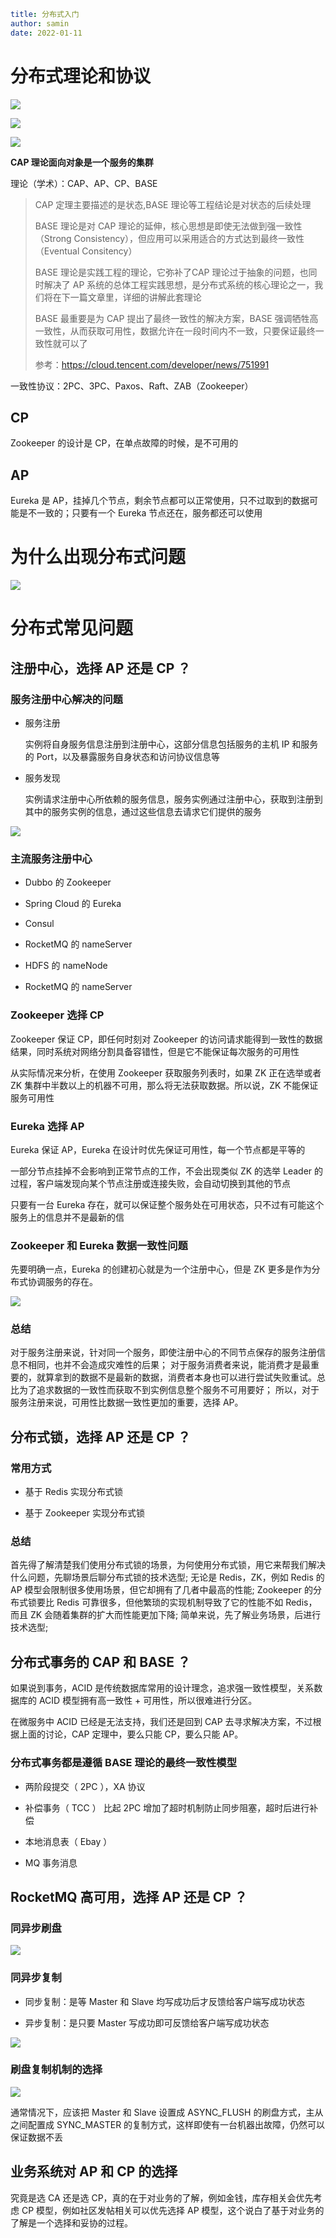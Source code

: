 ```yaml
title: 分布式入门
author: samin
date: 2022-01-11
```

# 分布式理论和协议

![](https://raw.githubusercontent.com/SaminZou/pic-repo/master/BlogPicture/CAP一致性.png)

![](https://raw.githubusercontent.com/SaminZou/pic-repo/master/BlogPicture/CAP可用性.png)

![](https://raw.githubusercontent.com/SaminZou/pic-repo/master/BlogPicture/CAP分区容忍性.png)

**CAP 理论面向对象是一个服务的集群**

理论（学术）：CAP、AP、CP、BASE

> CAP 定理主要描述的是状态,BASE 理论等工程结论是对状态的后续处理
>
> BASE 理论是对 CAP 理论的延伸，核心思想是即使无法做到强一致性（Strong Consistency），但应用可以采用适合的方式达到最终一致性（Eventual Consitency）
>
> BASE 理论是实践工程的理论，它弥补了CAP 理论过于抽象的问题，也同时解决了 AP 系统的总体工程实践思想，是分布式系统的核心理论之一，我们将在下一篇文章里，详细的讲解此套理论
>
> BASE 最重要是为 CAP 提出了最终一致性的解决方案，BASE 强调牺牲高一致性，从而获取可用性，数据允许在一段时间内不一致，只要保证最终一致性就可以了
> 
> 参考：https://cloud.tencent.com/developer/news/751991

一致性协议：2PC、3PC、Paxos、Raft、ZAB（Zookeeper）

## CP

Zookeeper 的设计是 CP，在单点故障的时候，是不可用的

## AP

Eureka 是 AP，挂掉几个节点，剩余节点都可以正常使用，只不过取到的数据可能是不一致的；只要有一个 Eureka 节点还在，服务都还可以使用

# 为什么出现分布式问题

![](https://raw.githubusercontent.com/SaminZou/pic-repo/master/BlogPicture/分布式的产生.png)

# 分布式常见问题

## 注册中心，选择 AP 还是 CP ？

### 服务注册中心解决的问题

- 服务注册

  实例将自身服务信息注册到注册中心，这部分信息包括服务的主机 IP 和服务的 Port，以及暴露服务自身状态和访问协议信息等

- 服务发现

  实例请求注册中心所依赖的服务信息，服务实例通过注册中心，获取到注册到其中的服务实例的信息，通过这些信息去请求它们提供的服务

![](https://raw.githubusercontent.com/SaminZou/pic-repo/master/BlogPicture/注册中心作用.png)

### 主流服务注册中心

- Dubbo 的 Zookeeper

- Spring Cloud 的 Eureka

- Consul

- RocketMQ 的 nameServer

- HDFS 的 nameNode

- RocketMQ 的 nameServer

### Zookeeper 选择 CP

Zookeeper 保证 CP，即任何时刻对 Zookeeper 的访问请求能得到一致性的数据结果，同时系统对网络分割具备容错性，但是它不能保证每次服务的可用性

从实际情况来分析，在使用 Zookeeper 获取服务列表时，如果 ZK 正在选举或者 ZK 集群中半数以上的机器不可用，那么将无法获取数据。所以说，ZK 不能保证服务可用性

### Eureka 选择 AP

Eureka 保证 AP，Eureka 在设计时优先保证可用性，每一个节点都是平等的

一部分节点挂掉不会影响到正常节点的工作，不会出现类似 ZK 的选举 Leader 的过程，客户端发现向某个节点注册或连接失败，会自动切换到其他的节点

只要有一台 Eureka 存在，就可以保证整个服务处在可用状态，只不过有可能这个服务上的信息并不是最新的信

### Zookeeper 和 Eureka 数据一致性问题

先要明确一点，Eureka 的创建初心就是为一个注册中心，但是 ZK 更多是作为分布式协调服务的存在。

![](https://raw.githubusercontent.com/SaminZou/pic-repo/master/BlogPicture/AP和CP读写区别.png)

### 总结

对于服务注册来说，针对同一个服务，即使注册中心的不同节点保存的服务注册信息不相同，也并不会造成灾难性的后果；
对于服务消费者来说，能消费才是最重要的，就算拿到的数据不是最新的数据，消费者本身也可以进行尝试失败重试。总比为了追求数据的一致性而获取不到实例信息整个服务不可用要好；
所以，对于服务注册来说，可用性比数据一致性更加的重要，选择 AP。

## 分布式锁，选择 AP 还是 CP ？

### 常用方式

- 基于 Redis 实现分布式锁

- 基于 Zookeeper 实现分布式锁

### 总结

首先得了解清楚我们使用分布式锁的场景，为何使用分布式锁，用它来帮我们解决什么问题，先聊场景后聊分布式锁的技术选型;
无论是 Redis，ZK，例如 Redis 的 AP 模型会限制很多使用场景，但它却拥有了几者中最高的性能;
Zookeeper 的分布式锁要比 Redis 可靠很多，但他繁琐的实现机制导致了它的性能不如 Redis，而且 ZK 会随着集群的扩大而性能更加下降;
简单来说，先了解业务场景，后进行技术选型;

## 分布式事务的 CAP 和 BASE ？

如果说到事务，ACID 是传统数据库常用的设计理念，追求强一致性模型，关系数据库的 ACID 模型拥有高一致性 + 可用性，所以很难进行分区。

在微服务中 ACID 已经是无法支持，我们还是回到 CAP 去寻求解决方案，不过根据上面的讨论，CAP 定理中，要么只能 CP，要么只能 AP。

### 分布式事务都是遵循 BASE 理论的最终一致性模型

- 两阶段提交（ 2PC ），XA 协议

- 补偿事务（ TCC ）
  比起 2PC 增加了超时机制防止同步阻塞，超时后进行补偿

- 本地消息表（ Ebay ）

- MQ 事务消息

## RocketMQ 高可用，选择 AP 还是 CP ？

### 同异步刷盘

![](https://raw.githubusercontent.com/SaminZou/pic-repo/master/BlogPicture/RocketMQ刷盘.png)

### 同异步复制

- 同步复制：是等 Master 和 Slave 均写成功后才反馈给客户端写成功状态

- 异步复制：是只要 Master 写成功即可反馈给客户端写成功状态

![](https://raw.githubusercontent.com/SaminZou/pic-repo/master/BlogPicture/RocketMQ复制.png)

### 刷盘复制机制的选择

![](https://raw.githubusercontent.com/SaminZou/pic-repo/master/BlogPicture/RocketMQ刷盘复制机制的选择.png)

通常情况下，应该把 Master 和 Slave 设置成 ASYNC_FLUSH 的刷盘方式，主从之间配置成 SYNC_MASTER 的复制方式，这样即使有一台机器出故障，仍然可以保证数据不丢

## 业务系统对 AP 和 CP 的选择

究竟是选 CA 还是选 CP，真的在于对业务的了解，例如金钱，库存相关会优先考虑 CP 模型，例如社区发帖相关可以优先选择 AP 模型，这个说白了基于对业务的了解是一个选择和妥协的过程。